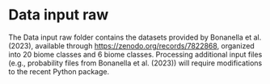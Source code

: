 # Data input raw

The Data input raw folder contains the datasets provided by Bonanella et al. (2023), 
available through https://zenodo.org/records/7822868, organized into 20 biome classes and 6 biome classes. 
Processing additional input files (e.g., probability files from Bonanella et al. (2023)) will require modifications
to the recent Python package. 
